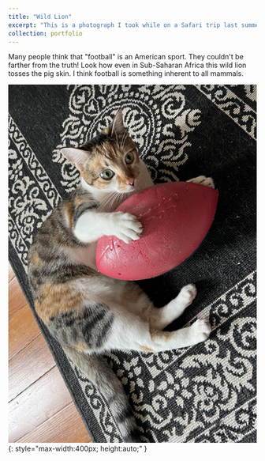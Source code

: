 ```yaml
---
title: "Wild Lion"
excerpt: "This is a photograph I took while on a Safari trip last summer<br/><img src='/images/Fatcat.png'>"
collection: portfolio
---
```


Many people think that "football" is an American sport. They couldn't be farther from the truth! Look how even in Sub-Saharan Africa this wild lion tosses the pig skin. I think football is something inherent to all mammals. 

![Wild Lion](/images/Fatcat.png){: style="max-width:400px; height:auto;" }
